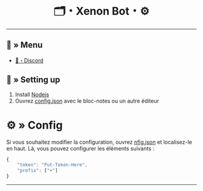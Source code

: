 <h1 align="center">
🗂・Xenon Bot・⚙
</h1>

---
## <a id="menu"></a>🔱 » Menu

- [🌌・Discord](https://discord.gg/YGCZjKMux3)

## <a id="setup"></a> 📁 » Setting up

1. Install [Nodejs](https://nodejs.org/)
2. Ouvrez [config.json](https://discord.gg/YGCZjKMux3) avec le bloc-notes ou un autre éditeur

# <a id="config"></a>⚙ » Config

Si vous souhaitez modifier la configuration, ouvrez [nfig.json](https://discord.gg/YGCZjKMux3) et localisez-le en haut. Là, vous pouvez configurer les éléments suivants :

```js
{
    "token": "Put-Token-Here",
    "prefix": ["+"]
}
```

---
